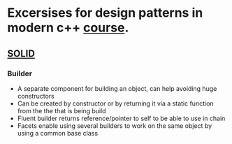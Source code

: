# Excersises for design patterns in modern c++ [course](https://www.udemy.com/patterns-cplusplus/).

## [SOLID](https://en.wikipedia.org/wiki/SOLID_(object-oriented_design))
 
### Builder
- A separate component for building an object, can help avoiding huge constructors
- Can be created by constructor or by returning it via a static function from the the that is being build
- Fluent builder returns reference/pointer to self to be able to use in chain
- Facets enable using several builders to work on the same object by using a common base class
